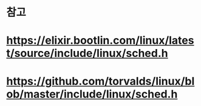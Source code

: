 # 참고

# https://elixir.bootlin.com/linux/latest/source/include/linux/sched.h

# https://github.com/torvalds/linux/blob/master/include/linux/sched.h
